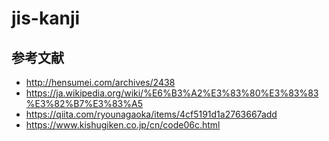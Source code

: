 # jis-kanji

## 参考文献

- <http://hensumei.com/archives/2438>
- <https://ja.wikipedia.org/wiki/%E6%B3%A2%E3%83%80%E3%83%83%E3%82%B7%E3%83%A5>
- <https://qiita.com/ryounagaoka/items/4cf5191d1a2763667add>
- <https://www.kishugiken.co.jp/cn/code06c.html>
